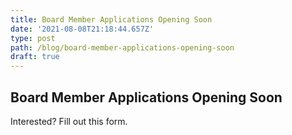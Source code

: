 ```yaml
---
title: Board Member Applications Opening Soon
date: '2021-08-08T21:18:44.657Z'
type: post
path: /blog/board-member-applications-opening-soon
draft: true
---
```

## Board Member Applications Opening Soon

Interested? Fill out this form.